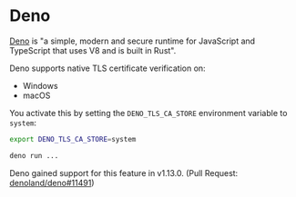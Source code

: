 # Deno

[Deno](https://deno.land) is "a simple, modern and secure runtime for JavaScript and TypeScript that uses V8 and is built in Rust".

Deno supports native TLS certificate verification on:

- Windows
- macOS

You activate this by setting the `DENO_TLS_CA_STORE` environment variable to `system`:

```bash
export DENO_TLS_CA_STORE=system

deno run ...
```

Deno gained support for this feature in v1.13.0. (Pull Request: [denoland/deno#11491](https://github.com/denoland/deno/pull/11491))
